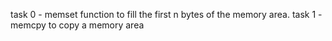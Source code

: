 task 0 - memset function to fill the first n bytes of the memory area.
task 1 - memcpy to copy a memory area

